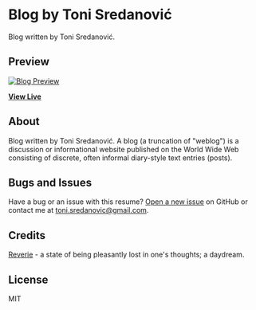 # Blog by Toni Sredanović

Blog written by Toni Sredanović.

## Preview

[![Blog Preview](https://tsredanovic.github.io/blog/images/preview.png)](https://tsredanovic.github.io/blog/)

**[View Live](https://tsredanovic.github.io/blog/)**

## About

Blog written by Toni Sredanović. A blog (a truncation of "weblog") is a discussion or informational website published on the World Wide Web consisting of discrete, often informal diary-style text entries (posts).

## Bugs and Issues

Have a bug or an issue with this resume? [Open a new issue](https://github.com/tsredanovic/blog/issues) on GitHub or contact me at [toni.sredanovic@gmail.com](mailto:toni.sredanovic@gmail.com).

## Credits

[Reverie](https://jekyllthemes.io/theme/reverie) - a state of being pleasantly lost in one's thoughts; a daydream.

## License

MIT
